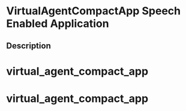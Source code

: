 VirtualAgentCompactApp Speech Enabled Application
=================================================

Description
-----------
# virtual_agent_compact_app
# virtual_agent_compact_app
